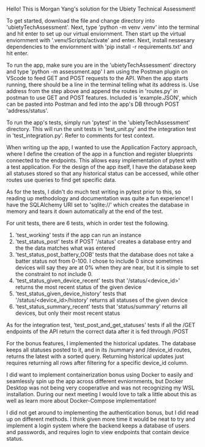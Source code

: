 Hello! This is Morgan Yang's solution for the Ubiety Technical Assessment!

To get started, download the file and change directory into 'ubietyTechAssessment'.
Next, type 'python -m venv .venv' into the terminal and hit enter to set up our virtual enviornment.
Then start up the virtual enviornment with '.venv/Scripts/activate' and enter.
Next, install nessesary dependencies to the enviornment with 'pip install -r requirements.txt' and hit enter.

To run the app, make sure you are in the 'ubietyTechAssessment' directory and type 'python -m assessment.app'
I am using the Postman plugin on VScode to feed GET and POST requests to the API.
When the app starts running, there should be a line in the terminal telling what its address is.
Use address from the step above and append the routes in 'routes.py' in postman to use GET and POST features.
Included is 'example.JSON', which can be pasted into Postman and fed into the app's DB through POST 'address/status'.

To run the app's tests, simply run 'pytest' in the 'ubietyTechAssessment' directory.
This will run the unit tests in 'test_unit.py' and the integration test in 'test_integration.py'.
Refer to comments for test context.

When writing up the app, I wanted to use the Application Factory approach, where I define the creation of the app in a function and register blueprints
connected to the endpoints. This allows easy implementation of pytest with a test application. For the design of the app itself, I have the database keep
all statuses stored so that any historical status can be accessed, while other routes use queries to find get specific data.

As for the tests, I didn't do much test writing in pytest prior to this, so reading up methodology and documentation was quite a fun experience!
I have the SQLAlchemy URI set to 'sqlite://' which creates the database in memory and tears it down automatically at the end of the test.

For unit tests, there are 6 tests, which in order test the following.
1. 'test_working' tests if the app can run an instance
2. 'test_status_post' tests if POST '/status' creates a database entry and the the data matches what was entered
3. 'test_status_post_battery_OOB' tests that the database does not take a batter status not from 0-100. I chose to include 0 since sometimes devices will say they are at 0% when they are near, but it is simple to set the constraint to not include 0.
4. 'test_status_given_device_recent' tests that '/status/<device_id>' returns the most recent status of the given device
5. 'test_status_given_device_history' tests that '/status/<device_id>/history' returns all statuses of the given device
6. 'test_status_summary_recent' tests that 'status/summary' returns all devices, but only their most recent status

As for the integration test, 'test_post_and_get_statuses' tests if all the /GET endpoints of the API return the correct data after it is fed through /POST

For the bonus features, I implemented the historical updates. The database keeps all statuses posted to it, and in its /summary and 
/device_id routes, returns the latest with a sorted query. Returning historical updates just requires returning all rows after filtering 
for a specific device_id column. 

I did want to implement containerization bonus using Docker to easily and seamlessly spin up the app
across different evniornments, but Docker Desktop was not being very cooperative and was not recognizing my WSL installation.
During our next meeting I would love to talk a little about this as well as learn more about Docker-Compose implementation!

I did not get around to implementing the authentication bonus, but I did read up on different methods. I think given more time it would be neat to try and implement a login system where the backend keeps a database of users and passwords, and requires login to view endpoints that contain device status. 
